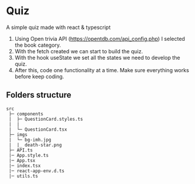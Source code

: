 # Quiz

A simple quiz made with react &amp; typescript

1. Using Open trivia API (https://opentdb.com/api_config.php) I selected the book category.
1. With the fetch created we can start to build the quiz.
1. With the hook useState we set all the states we need to develop the quiz.
1. After this, code one functionality at a time. Make sure everything works before keep coding.

## Folders structure

```
src
 ├─ components
 |  ├─ QuestionCard.styles.ts
 |  |
 |  └─ QuestionCard.tsx
 ├─ imgs
 |  └─ bg-imh.jpg
 |  |_ death-star.png
 ├─ API.ts
 |─ App.style.ts
 |─ App.tsx
 |─ index.tsx
 |─ react-app-env.d.ts
 |─ utils.ts


```
